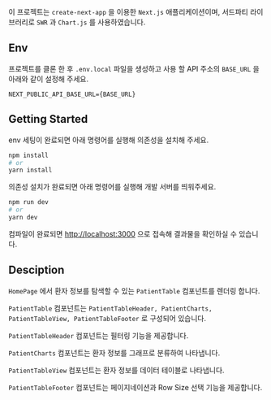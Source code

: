 이 프로젝트는 `create-next-app` 을 이용한 `Next.js` 애플리케이션이며, 서드파티 라이브러리로 `SWR` 과 `Chart.js` 를 사용하였습니다.

## Env

프로젝트를 클론 한 후 `.env.local` 파일을 생성하고 사용 할 API 주소의 `BASE_URL` 을 아래와 같이 설정해 주세요.

```
NEXT_PUBLIC_API_BASE_URL={BASE_URL}
```

## Getting Started

env 세팅이 완료되면 아래 명령어를 실행해 의존성을 설치해 주세요.

```bash
npm install
# or
yarn install
```

의존성 설치가 완료되면 아래 명령어를 실행해 개발 서버를 띄워주세요.

```bash
npm run dev
# or
yarn dev
```

컴파일이 완료되면 [http://localhost:3000](http://localhost:3000) 으로 접속해 결과물을 확인하실 수 있습니다.

## Desciption

`HomePage` 에서 환자 정보를 탐색할 수 있는 `PatientTable` 컴포넌트를 렌더링 합니다.

`PatientTable` 컴포넌트는 `PatientTableHeader, PatientCharts, PatientTableView, PatientTableFooter` 로 구성되어 있습니다.

`PatientTableHeader` 컴포넌트는 필터링 기능을 제공합니다.

`PatientCharts` 컴포넌트는 환자 정보를 그래프로 분류하여 나타냅니다.

`PatientTableView` 컴포넌트는 환자 정보를 데이터 테이블로 나타냅니다.

`PatientTableFooter` 컴포넌트는 페이지네이션과 Row Size 선택 기능을 제공합니다.

